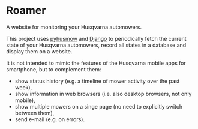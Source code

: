 # Roamer
A website for monitoring your Husqvarna automowers.

This project uses [pyhusmow](https://github.com/chrisz/pyhusmow) and [Django](https://www.djangoproject.com) to periodically fetch the current state of your Husqvarna automowers, record all states in a database and display them on a website.

It is not intended to mimic the features of the Husqvarna mobile apps for smartphone, but to complement them:

  - show status history (e.g. a timeline of mower activity over the past week),
  - show information in web browsers (i.e. also desktop browsers, not only mobile),
  - show multiple mowers on a singe page (no need to explicitly switch between them),
  - send e-mail (e.g. on errors).
 

